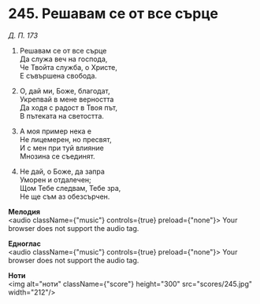 # 245. Решавам се от все сърце

_Д. П. 173_

1. Решавам се от все сърце  
Да служа веч на господа,  
Че Твойта служба, о Христе,  
Е съвършена свобода.  

2. О, дай ми, Боже, благодат,  
Укрепвай в мене верността  
Да ходя с радост в Твоя път,  
В пътеката на светостта.  

3. А моя пример нека е  
Не лицемерен, но пресвят,  
И с мен при туй влияние  
Мнозина се съединят.  

4. Не дай, о Боже, да запра  
Уморен и отдалечен;  
Щом Тебе следвам, Тебе зра,  
Не ще съм аз обезсърчен.

**Мелодия**  
<audio className={"music"} controls={true} preload={"none"}>
    <source src="mp3/245.mp3" type="audio/mpeg"/>
    Your browser does not support the audio tag.
</audio>

**Едноглас**  
<audio className={"music"} controls={true} preload={"none"}>
    <source src="transp/245.mp3" type="audio/mpeg"/>
    Your browser does not support the audio tag.
</audio>

**Ноти**  
<img alt="ноти" className={"score"} height="300" src="scores/245.jpg" width="212"/>

